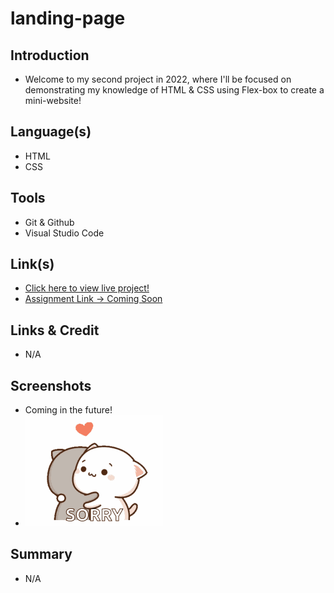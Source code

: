 # landing-page
## Introduction
- Welcome to my second project in 2022, where I'll be focused on demonstrating my knowledge of HTML & CSS using Flex-box to create a mini-website!

## Language(s)
- HTML
- CSS

## Tools
- Git & Github
- Visual Studio Code 

## Link(s)
- [Click here to view live project!]()
- [Assignment Link -> Coming Soon]() 

## Links & Credit 
- N/A

## Screenshots 
- Coming in the future!
- ![](/gifs/Sorry-GIF.gif)

## Summary 
- N/A